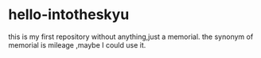 # hello-intotheskyu
this is my first repository without anything,just a memorial.
the synonym of memorial is mileage ,maybe I could use it. 
